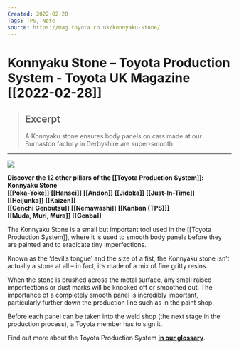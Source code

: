```yaml
---
Created: 2022-02-28
Tags: TPS, Note
source: https://mag.toyota.co.uk/konnyaku-stone/
---
```


# Konnyaku Stone – Toyota Production System - Toyota UK Magazine [[2022-02-28]]

> ## Excerpt
> A Konnyaku stone ensures body panels on cars made at our Burnaston factory in Derbyshire are super-smooth.

---

![](https://mag.toyota.co.uk/wp-content/uploads/sites/2/2013/06/Konnyaku-stone.jpg)

**Discover the 12 other pillars of the [[Toyota Production System]]:**  
**Konnyaku Stone**  
**[[Poka-Yoke]]**
**[[Hansei]]**
**[[Andon]]**
**[[Jidoka]]**
**[[Just-In-Time]]**
**[[Heijunka]]**
**[[Kaizen]]**  
**[[Genchi Genbutsu]]**
**[[Nemawashi]]**
**[[Kanban (TPS)]]**  
**[[Muda, Muri, Mura]]**
**[[Genba]]**

The Konnyaku Stone is a small but important tool used in the [[Toyota Production System]], where it is used to smooth body panels before they are painted and to eradicate tiny imperfections.

Known as the ‘devil’s tongue’ and the size of a fist, the Konnyaku stone isn’t actually a stone at all – in fact, it’s made of a mix of fine gritty resins.

When the stone is brushed across the metal surface, any small raised imperfections or dust marks will be knocked off or smoothed out. The importance of a completely smooth panel is incredibly important, particularly further down the production line such as in the paint shop.

Before each panel can be taken into the weld shop (the next stage in the production process), a Toyota member has to sign it.

Find out more about the Toyota Production System [**in our glossary**](https://mag.toyota.co.uk/toyota-production-system-glossary).
